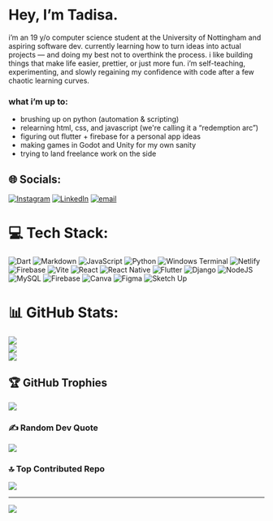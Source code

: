 # Hey, I’m Tadisa.

i’m an 19 y/o computer science student at the University of Nottingham and aspiring software dev. currently learning how to turn ideas into actual projects — and doing my best not to overthink the process.
i like building things that make life easier, prettier, or just more fun. i’m self-teaching, experimenting, and slowly regaining my confidence with code after a few chaotic learning curves.

### what i’m up to:
- brushing up on python (automation & scripting)
- relearning html, css, and javascript (we're calling it a “redemption arc”)
- figuring out flutter + firebase for a personal app ideas
- making games in Godot and Unity for my own sanity
- trying to land freelance work on the side


## 🌐 Socials:
[![Instagram](https://img.shields.io/badge/Instagram-%23E4405F.svg?logo=Instagram&logoColor=white)](https://instagram.com/your_future_pres) [![LinkedIn](https://img.shields.io/badge/LinkedIn-%230077B5.svg?logo=linkedin&logoColor=white)](https://linkedin.com/in/tadisa-chiwira-9953b9289) [![email](https://img.shields.io/badge/Email-D14836?logo=gmail&logoColor=white)](mailto:tadichiwira006@gmail.com) 

# 💻 Tech Stack:
![Dart](https://img.shields.io/badge/dart-%230175C2.svg?style=for-the-badge&logo=dart&logoColor=white) ![Markdown](https://img.shields.io/badge/markdown-%23000000.svg?style=for-the-badge&logo=markdown&logoColor=white) ![JavaScript](https://img.shields.io/badge/javascript-%23323330.svg?style=for-the-badge&logo=javascript&logoColor=%23F7DF1E) ![Python](https://img.shields.io/badge/python-3670A0?style=for-the-badge&logo=python&logoColor=ffdd54) ![Windows Terminal](https://img.shields.io/badge/Windows%20Terminal-%234D4D4D.svg?style=for-the-badge&logo=windows-terminal&logoColor=white) ![Netlify](https://img.shields.io/badge/netlify-%23000000.svg?style=for-the-badge&logo=netlify&logoColor=#00C7B7) ![Firebase](https://img.shields.io/badge/firebase-%23039BE5.svg?style=for-the-badge&logo=firebase) ![Vite](https://img.shields.io/badge/vite-%23646CFF.svg?style=for-the-badge&logo=vite&logoColor=white) ![React](https://img.shields.io/badge/react-%2320232a.svg?style=for-the-badge&logo=react&logoColor=%2361DAFB) ![React Native](https://img.shields.io/badge/react_native-%2320232a.svg?style=for-the-badge&logo=react&logoColor=%2361DAFB) ![Flutter](https://img.shields.io/badge/Flutter-%2302569B.svg?style=for-the-badge&logo=Flutter&logoColor=white) ![Django](https://img.shields.io/badge/django-%23092E20.svg?style=for-the-badge&logo=django&logoColor=white) ![NodeJS](https://img.shields.io/badge/node.js-6DA55F?style=for-the-badge&logo=node.js&logoColor=white) ![MySQL](https://img.shields.io/badge/mysql-4479A1.svg?style=for-the-badge&logo=mysql&logoColor=white) ![Firebase](https://img.shields.io/badge/firebase-a08021?style=for-the-badge&logo=firebase&logoColor=ffcd34) ![Canva](https://img.shields.io/badge/Canva-%2300C4CC.svg?style=for-the-badge&logo=Canva&logoColor=white) ![Figma](https://img.shields.io/badge/figma-%23F24E1E.svg?style=for-the-badge&logo=figma&logoColor=white) ![Sketch Up](https://img.shields.io/badge/SketchUp-005F9E?style=for-the-badge&logo=sketchup&logoColor=white)
# 📊 GitHub Stats:
![](https://github-readme-stats.vercel.app/api?username=Tadisa-Chiwira&theme=synthwave&hide_border=false&include_all_commits=false&count_private=false)<br/>
![](https://nirzak-streak-stats.vercel.app/?user=Tadisa-Chiwira&theme=synthwave&hide_border=false)<br/>
![](https://github-readme-stats.vercel.app/api/top-langs/?username=Tadisa-Chiwira&theme=synthwave&hide_border=false&include_all_commits=false&count_private=false&layout=compact)

## 🏆 GitHub Trophies
![](https://github-profile-trophy.vercel.app/?username=Tadisa-Chiwira&theme=radical&no-frame=false&no-bg=true&margin-w=4)

### ✍️ Random Dev Quote
![](https://quotes-github-readme.vercel.app/api?type=horizontal&theme=radical)

### 🔝 Top Contributed Repo
![](https://github-contributor-stats.vercel.app/api?username=Tadisa-Chiwira&limit=5&theme=dark&combine_all_yearly_contributions=true)

---
[![](https://visitcount.itsvg.in/api?id=Tadisa-Chiwira&icon=0&color=11)](https://visitcount.itsvg.in)

<!-- Proudly created with GPRM ( https://gprm.itsvg.in ) -->
